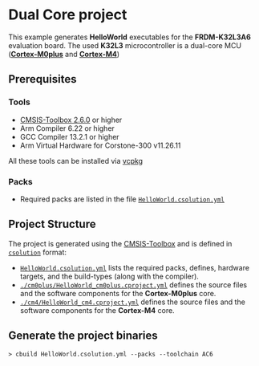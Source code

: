 # Dual Core project

This example generates **HelloWorld** executables for the **FRDM-K32L3A6** evaluation board. The used **K32L3** microcontroller is a dual-core MCU ([**Cortex-M0plus**](https://developer.arm.com/Processors/Cortex-M0-Plus) and [**Cortex-M4**](https://developer.arm.com/Processors/Cortex-M4))

## Prerequisites

### Tools

- [CMSIS-Toolbox 2.6.0](https://github.com/Open-CMSIS-Pack/cmsis-toolbox/releases) or higher
- Arm Compiler 6.22 or higher
- GCC Compiler 13.2.1 or higher
- Arm Virtual Hardware for Corstone-300 v11.26.11

All these tools can be installed via [vcpkg](https://learn.arm.com/learning-paths/microcontrollers/vcpkg-tool-installation/)

### Packs

- Required packs are listed in the file [`HelloWorld.csolution.yml`](./HelloWorld.csolution.yml)

## Project Structure

The project is generated using the [CMSIS-Toolbox](https://github.com/Open-CMSIS-Pack/cmsis-toolbox/blob/main/docs/build-overview.md) and is defined in [`csolution`](https://github.com/Open-CMSIS-Pack/cmsis-toolbox/blob/main/docs/YML-Input-Format.md) format:

- [`HelloWorld.csolution.yml`](./HelloWorld.csolution.yml) lists the required packs, defines, hardware targets, and the build-types (along with the compiler).
- [`./cm0plus/HelloWorld_cm0plus.cproject.yml`](./cm0plus/HelloWorld_cm0plus.cproject.yml) defines the source files and the software components for the **Cortex-M0plus** core.
- [`./cm4/HelloWorld_cm4.cproject.yml`](./cm4/HelloWorld_cm4.cproject.yml) defines the source files and the software components for the **Cortex-M4** core.


## Generate the project binaries

```txt
> cbuild HelloWorld.csolution.yml --packs --toolchain AC6
```
